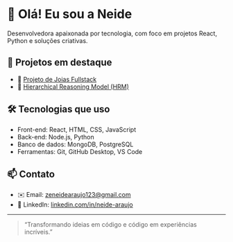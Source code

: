 # 👋 Olá! Eu sou a Neide

Desenvolvedora apaixonada por tecnologia, com foco em projetos React, Python e soluções criativas.

## 🚀 Projetos em destaque

- 💎 [Projeto de Joias Fullstack](https://github.com/neide-araujo/meu-projeto-fullstack)
- 🧠 [Hierarchical Reasoning Model (HRM)](https://github.com/sapientinc/HRM)

## 🛠️ Tecnologias que uso

- Front-end: React, HTML, CSS, JavaScript  
- Back-end: Node.js, Python  
- Banco de dados: MongoDB, PostgreSQL  
- Ferramentas: Git, GitHub Desktop, VS Code

## 📫 Contato

- ✉️ Email: zeneidearaujo123@gmail.com  
- 💼 LinkedIn: [linkedin.com/in/neide-araujo](https://linkedin.com/in/neide-araujo)

---

> “Transformando ideias em código e código em experiências incríveis.”



